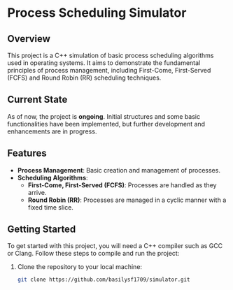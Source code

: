 # Process Scheduling Simulator

## Overview
This project is a C++ simulation of basic process scheduling algorithms used in operating systems. It aims to demonstrate the fundamental principles of process management, including First-Come, First-Served (FCFS) and Round Robin (RR) scheduling techniques.

## Current State
As of now, the project is **ongoing**. Initial structures and some basic functionalities have been implemented, but further development and enhancements are in progress.

## Features
- **Process Management**: Basic creation and management of processes.
- **Scheduling Algorithms**:
  - **First-Come, First-Served (FCFS)**: Processes are handled as they arrive.
  - **Round Robin (RR)**: Processes are managed in a cyclic manner with a fixed time slice.

## Getting Started
To get started with this project, you will need a C++ compiler such as GCC or Clang. Follow these steps to compile and run the project:

1. Clone the repository to your local machine:
   ```bash
   git clone https://github.com/basilysf1709/simulator.git
